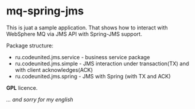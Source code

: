 mq-spring-jms
=============

This is juat a sample application. That shows how to interact with WebSphere MQ via JMS API with Spring-JMS support.

Package structure:

+ ru.codeunited.jms.service - business service package
+ ru.codeunited.jms.simple  - JMS interaction under transaction(TX) and with client acknowledges(ACK)
+ ru.codeunited.jms.spring  - JMS with Spring (with TX and ACK)

**GPL** licence.

*... and sorry for my english*
